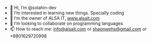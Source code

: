 - 👋 Hi, I’m @solahin-dev
- 👀 I’m interested in learning new things. Specially coding
- 🌱 I’m the owner of ALSA IT, www.alsait.com 
- 💞️ I’m looking to collaborate on programming languages
- 📫 How to reach me: info@alsait.com or shaonwehs@gmail.com or +8801629720998


<!---
solahin-dev/solahin-dev is a ✨ special ✨ repository because its `README.md` (this file) appears on your GitHub profile.
You can click the Preview link to take a look at your changes.
--->

